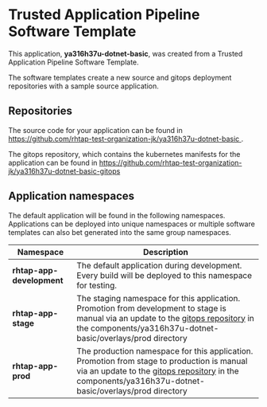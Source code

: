 # Trusted Application Pipeline Software Template

This application, **ya316h37u-dotnet-basic**, was created from a Trusted Application Pipeline Software Template.

The software templates create a new source and gitops deployment repositories with a sample source application. 

## Repositories

The source code for your application can be found in [https://github.com/rhtap-test-organization-jk/ya316h37u-dotnet-basic ](https://github.com/rhtap-test-organization-jk/ya316h37u-dotnet-basic ).
 
The gitops repository, which contains the kubernetes manifests for the application can be found in 
[https://github.com/rhtap-test-organization-jk/ya316h37u-dotnet-basic-gitops ](https://github.com/rhtap-test-organization-jk/ya316h37u-dotnet-basic-gitops ) 

## Application namespaces 

The default application will be found in the following namespaces. Applications can be deployed into unique namespaces or multiple software templates can also bet generated into the same group namespaces.  

|  Namespace   |  Description   |  
| -------- | -------- |   
| **rhtap-app-development** | The default application during development. Every build will be deployed to this namespace for testing. | 
| **rhtap-app-stage** | The staging namespace for this application. Promotion from development to stage is manual via an update to the [gitops repository](https://github.com/rhtap-test-organization-jk/ya316h37u-dotnet-basic-gitops ) in the components/ya316h37u-dotnet-basic/overlays/prod directory |  
| **rhtap-app-prod** | The production namespace for this application. Promotion from stage to production is manual via an update to the [gitops repository](https://github.com/rhtap-test-organization-jk/ya316h37u-dotnet-basic-gitops ) in the components/ya316h37u-dotnet-basic/overlays/prod directory | 